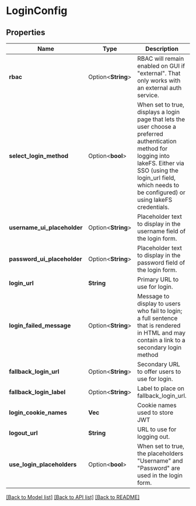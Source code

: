 # LoginConfig

## Properties

Name | Type | Description | Notes
------------ | ------------- | ------------- | -------------
**rbac** | Option<**String**> | RBAC will remain enabled on GUI if \"external\".  That only works with an external auth service.  | [optional]
**select_login_method** | Option<**bool**> | When set to true, displays a login page that lets the user choose a preferred authentication method for  logging into lakeFS. Either via SSO (using the login_url field, which needs to be configured) or using  lakeFS credentials.  | [optional]
**username_ui_placeholder** | Option<**String**> | Placeholder text to display in the username field of the login form.  | [optional]
**password_ui_placeholder** | Option<**String**> | Placeholder text to display in the password field of the login form.  | [optional]
**login_url** | **String** | Primary URL to use for login. | 
**login_failed_message** | Option<**String**> | Message to display to users who fail to login; a full sentence that is rendered in HTML and may contain a link to a secondary login method  | [optional]
**fallback_login_url** | Option<**String**> | Secondary URL to offer users to use for login. | [optional]
**fallback_login_label** | Option<**String**> | Label to place on fallback_login_url. | [optional]
**login_cookie_names** | **Vec<String>** | Cookie names used to store JWT | 
**logout_url** | **String** | URL to use for logging out. | 
**use_login_placeholders** | Option<**bool**> | When set to true, the placeholders \"Username\" and \"Password\" are used in the login form. | [optional]

[[Back to Model list]](../README.md#documentation-for-models) [[Back to API list]](../README.md#documentation-for-api-endpoints) [[Back to README]](../README.md)


